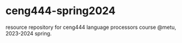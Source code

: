 # ceng444-spring2024
resource repository for ceng444 language processors course @metu, 2023-2024 spring.
